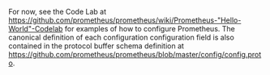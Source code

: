 For now, see the Code Lab at https://github.com/prometheus/prometheus/wiki/Prometheus-"Hello-World"-Codelab for examples of how to configure Prometheus. The canonical definition of each configuration configuration field is also contained in the protocol buffer schema definition at https://github.com/prometheus/prometheus/blob/master/config/config.proto.
